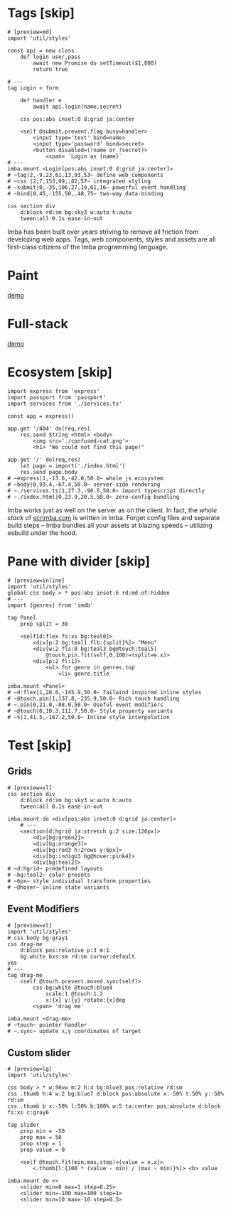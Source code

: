# Tags [skip]

```imba
# [preview=md]
import 'util/styles'

const api = new class
	def login user,pass
		await new Promise do setTimeout($1,800)
		return true

# ---
tag Login < form

	def handler e
		await api.login(name,secret)

	css pos:abs inset:0 d:grid ja:center

	<self @submit.prevent.flag-busy=handler>
		<input type='text' bind=name>
		<input type='password' bind=secret>
		<button disabled=(!name or !secret)>
			<span> `Login as {name}`
# ---
imba.mount <Login[pos:abs inset:0 d:grid ja:center]>
# ~tag|2,-9,23,61,13,93,53~ define web components
# ~css |2,7,153,99,,82,57~ integrated styling
# ~submit|0,-35,106,27,19,61,16~ powerful event handling
# ~bind|0,45,-155,50,,48,75~ two-way data-binding

css section div
	d:block rd:sm bg:sky3 w:auto h:auto
	tween:all 0.1s ease-in-out
```

Imba has been built over years striving to remove all friction from developing web apps. Tags, web components, styles and assets are all first-class citizens of the Imba programming language.

# Paint

[demo](/examples/paint/app.imba?preview=md)

# Full-stack

[demo](/examples/express/app.imba?dir=1&preview=md&titlebar=1)

# Ecosystem [skip]

```imba
import express from 'express'
import passport from 'passport'
import services from './services.ts'

const app = express()

app.get '/404' do(req,res)
	res.send String <html> <body>
		<img src='./confused-cat.png'>
		<h1> "We could not find this page!"

app.get '/' do(req,res)
	let page = import('./index.html')
	res.send page.body
# ~express|1,-13.6,-42.0,50.0~ whole js ecosystem
# ~body|0,93.4,-67.4,50.0~ server-side rendering
# ~./services.ts|1,27.3,-90.5,50.0~ import typescript directly
# ~./index.html|0,23.9,20.5,50.0~ zero-config bundling
```
Imba works just as well on the server as on the client. In fact, the *whole stack* of [scrimba.com](https://scrimba.com) is written in Imba. Forget config files and separate build steps – Imba bundles all your assets at blazing speeds – utilizing esbuild under the hood.

# Pane with divider [skip]
```imba
# [preview=inline]
import 'util/styles'
global css body > * pos:abs inset:6 rd:md of:hidden
# ---
import {genres} from 'imdb'

tag Panel
	prop split = 30

	<self[d:flex fs:xs bg:teal0]>
		<div[p:2 bg:teal1 flb:{split}%]> "Menu"
		<div[w:2 fls:0 bg:teal3 bg@touch:teal5]
			@touch.pin.fit(self,0,100)=(split=e.x)>
		<div[p:2 fl:1]>
			<ul> for genre in genres.top
				<li> genre.title

imba.mount <Panel>
# ~d:flex|1,28.0,-145.9,50.0~ Tailwind inspired inline styles
# ~@touch.pin|1,137.8,-235.9,50.0~ Rich touch handling
# ~.pin|0,21.0,-88.0,50.0~ Useful event modifiers
# ~@touch|0,10.3,111.7,50.0~ Style property variants
# ~%|1,41.5,-167.2,50.0~ Inline style interpolation
```

# Test [skip]

## Grids

```imba
# [preview=xl]
css section div
	d:block rd:sm bg:sky3 w:auto h:auto
	tween:all 0.1s ease-in-out

imba.mount do <div[pos:abs inset:0 d:grid ja:center]>
	# ---
	<section[d:hgrid ja:stretch g:2 size:120px]>
		<div[bg:green2]>
		<div[bg:orange3]>
		<div[bg:red3 h:2rows y:6px]>
		<div[bg:indigo3 bg@hover:pink4]>
		<div[bg:teal2]>
# ~d:hgrid~ predefined layouts
# ~bg:teal2~ color presets
# ~6px~ style individual transform properties
# ~@hover~ inline state variants
```

## Event Modifiers

```imba
# [preview=xl]
import 'util/styles'
# css body bg:gray1
css drag-me
	d:block pos:relative p:3 m:1
	bg:white bxs:sm rd:sm cursor:default
yes
# ---
tag drag-me
	<self @touch.prevent.moved.sync(self)>
		css bg:white @touch:blue4
			scale:1 @touch:1.2
			x:{x} y:{y} rotate:{x}deg
		<span> 'drag me'

imba.mount <drag-me>
# ~touch~ pointer handler
# ~.sync~ update x,y coordinates of target
```



## Custom slider
```imba
# [preview=lg]
import 'util/styles'

css body > * w:50vw m:2 h:4 bg:blue3 pos:relative rd:sm
css .thumb h:4 w:2 bg:blue7 d:block pos:absolute x:-50% t:50% y:-50% rd:sm
css .thumb b x:-50% l:50% b:100% w:5 ta:center pos:absolute d:block fs:xs c:gray6

tag slider
	prop min = -50
	prop max = 50
	prop step = 1
	prop value = 0

	<self @touch.fit(min,max,step)=(value = e.x)>
		<.thumb[l:{100 * (value - min) / (max - min)}%]> <b> value

imba.mount do <>
	<slider min=0 max=1 step=0.25>
	<slider min=-100 max=100 step=1>
	<slider min=10 max=-10 step=0.5>
```

